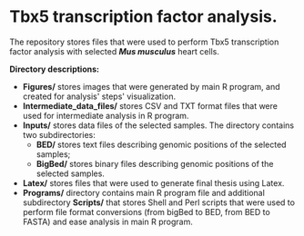 # Tbx5 transcription factor analysis.

The repository stores files that were used to perform Tbx5 transcription
factor analysis with selected ***Mus musculus*** heart cells.

**Directory descriptions:**
- **Figures/** stores images that were generated by main R program, and
created for analysis' steps' visualization.
- **Intermediate_data_files/** stores CSV and TXT format files that were used
for intermediate analysis in R program.
- **Inputs/** stores data files of the selected samples. The directory
contains two subdirectories:
  - **BED/** stores text files describing genomic positions of the
  selected samples;
  - **BigBed/** stores binary files describing genomic positions of the
  selected samples.
- **Latex/** stores files that were used to generate final thesis using
Latex.
- **Programs/** directory contains main R program file and additional
subdirectory **Scripts/** that stores Shell and Perl scripts that were
used to perform file format conversions (from bigBed to BED, from BED
to FASTA) and ease analysis in main R program.
